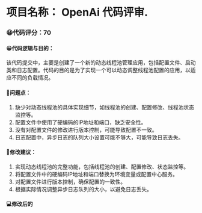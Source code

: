 # 项目名称： OpenAi 代码评审.
### 😀代码评分：70
#### 😀代码逻辑与目的：
该代码提交中，主要是创建了一个新的动态线程池管理应用，包括配置文件、启动类和日志配置。代码的目的是为了实现一个可以动态调整线程池配置的应用，以适应不同的负载情况。

#### 🤔问题点：
1. 缺少对动态线程池的具体实现细节，如线程池的创建、配置修改、线程池状态监控等。
2. 配置文件中使用了硬编码的IP地址和端口，缺乏安全性。
3. 没有对配置文件的修改进行版本控制，可能导致配置不一致。
4. 日志配置中，异步日志的队列大小设置可能不够大，可能导致日志丢失。

#### 🎯修改建议：
1. 实现动态线程池的完整功能，包括线程池的创建、配置修改、状态监控等。
2. 将配置文件中的硬编码IP地址和端口替换为环境变量或配置中心服务。
3. 对配置文件进行版本控制，确保配置的一致性。
4. 根据实际情况调整异步日志队列的大小，以避免日志丢失。

#### 💻修改后的